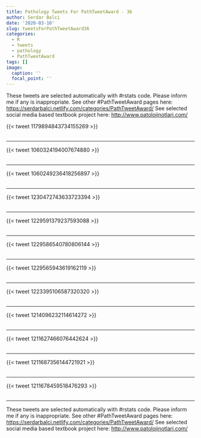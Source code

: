 ```yaml
---
title: Pathology Tweets For PathTweetAward - 36
author: Serdar Balci
date: '2020-03-10'
slug: tweetsForPathTweetAward36
categories:
  - R
  - tweets
  - pathology
  - PathTweetAward
tags: []
image:
  caption: ''
  focal_point: ''
---
```



These tweets are selected automatically with #rstats code. Please inform me if any is inappropriate.
See other #PathTweetAward pages here: https://serdarbalci.netlify.com/categories/PathTweetAward/ 
See selected social media based textbook project here: http://www.patolojinotlari.com/

{{< tweet 1179894843734155269 >}}
<br>
<br>
<hr>
{{< tweet 1060324194007674880 >}}
<br>
<br>
<hr>
{{< tweet 1060249236418256897 >}}
<br>
<br>
<hr>
{{< tweet 1230472743633723394 >}}
<br>
<br>
<hr>
{{< tweet 1229591379237593088 >}}
<br>
<br>
<hr>
{{< tweet 1229586540780806144 >}}
<br>
<br>
<hr>
{{< tweet 1229565943619162119 >}}
<br>
<br>
<hr>
{{< tweet 1223395106587320320 >}}
<br>
<br>
<hr>
{{< tweet 1214096232114614272 >}}
<br>
<br>
<hr>
{{< tweet 1211627466076442624 >}}
<br>
<br>
<hr>
{{< tweet 1211687356144721921 >}}
<br>
<br>
<hr>
{{< tweet 1211678459518476293 >}}
<br>
<br>
<hr>


These tweets are selected automatically with #rstats code. Please inform me if any is inappropriate.
See other #PathTweetAward pages here: https://serdarbalci.netlify.com/categories/PathTweetAward/ 
See selected social media based textbook project here: http://www.patolojinotlari.com/
